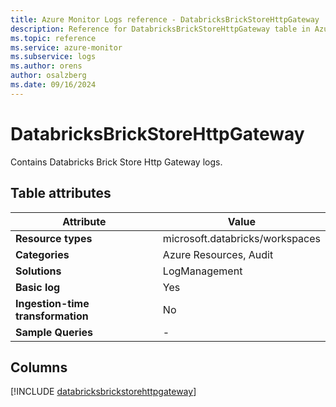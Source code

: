 ```yaml
---
title: Azure Monitor Logs reference - DatabricksBrickStoreHttpGateway
description: Reference for DatabricksBrickStoreHttpGateway table in Azure Monitor Logs.
ms.topic: reference
ms.service: azure-monitor
ms.subservice: logs
ms.author: orens
author: osalzberg
ms.date: 09/16/2024
---
```


# DatabricksBrickStoreHttpGateway

Contains Databricks Brick Store Http Gateway logs.


## Table attributes

|Attribute|Value|
|---|---|
|**Resource types**|microsoft.databricks/workspaces|
|**Categories**|Azure Resources, Audit|
|**Solutions**| LogManagement|
|**Basic log**|Yes|
|**Ingestion-time transformation**|No|
|**Sample Queries**|-|



## Columns
  
[!INCLUDE [databricksbrickstorehttpgateway](~/reusable-content/ce-skilling/azure/includes/azure-monitor/reference/tables/databricksbrickstorehttpgateway-include.md)]
